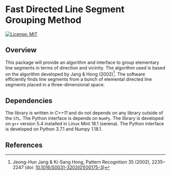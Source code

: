# Fast Directed Line Segment Grouping Method
[![License: MIT](https://img.shields.io/badge/License-MIT-yellow.svg)](https://opensource.org/licenses/MIT)

## Overview
This package will provide an algorithm and interface to group elementary line segments in terms of direction and vicinity. The algorithm used is based on the algorithm developed by Jang &amp; Hong (2002)[^JH2002]. The software efficiently finds line segments from a bunch of elemental directed line segments placed in a three-dimensional space.


## Dependencies
The library is written in _C++11_ and do not depends on any library outside of the `STL`. The Python interface is depends on `NumPy`. The library is developed on `g++` version 5.4 installed in Linux Mint 18.1 (serena). The Python interface is developed on Python 3.7.1 and Numpy 1.18.1.


## References
[^JH2002]: Jeong-Hun Jang &amp; Ki-Sang Hong, Pattern Recognition 35 (2002), 2235&ndash;2247 (doi: [10.1016/S0031-3203(01)00175-3](https://doi.org/10.1016/S0031-3203(01)00175-3 "Jand & Hong (2002)"))

